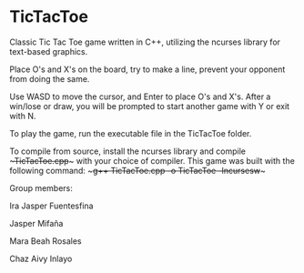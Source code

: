 # TicTacToe

Classic Tic Tac Toe game written in C++, utilizing the ncurses library for text-based graphics.

Place O's and X's on the board, try to make a line, prevent your opponent from doing the same.

Use WASD to move the cursor, and Enter to place O's and X's. After a win/lose or draw, you will be prompted to start another game with Y or exit with N.

To play the game, run the executable file in the TicTacToe folder.

To compile from source, install the ncurses library and compile ~~~TicTacToe.cpp~~~ with your choice of compiler. This game was built with the following command: ~~~g++ TicTacToe.cpp -o TicTacToe -lncursesw~~~

Group members:

Ira Jasper Fuentesfina

Jasper Mifaña

Mara Beah Rosales

Chaz Aivy Inlayo

